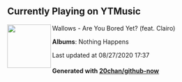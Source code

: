 ## Currently Playing on YTMusic

[<img align="left" width="100" src="https://lh3.googleusercontent.com/nbqJdgIdT9RA1fnw6noomu0ql_JspjOvbF_8AMhjrfqyi0Nkp1aTTLZ_l6R37puu6Z_m9hWhlcXDuWEA">](https://music.youtube.com/channel/UCcIU9xhkIqW0oQh-xJpJTZQ)

Wallows - Are You Bored Yet? (feat. Clairo)

**Albums**: Nothing Happens

Last updated at 08/27/2020 17:37

#### Generated with [20chan/github-now](https://github.com/20chan/github-now)


<!--
**20chan/20chan** is a ✨ _special_ ✨ repository because its `README.md` (this file) appears on your GitHub profile.

Here are some ideas to get you started:

- 🔭 I’m currently working on ...
- 🌱 I’m currently learning ...
- 👯 I’m looking to collaborate on ...
- 🤔 I’m looking for help with ...
- 💬 Ask me about ...
- 📫 How to reach me: ...
- 😄 Pronouns: ...
- ⚡ Fun fact: ...
-->
